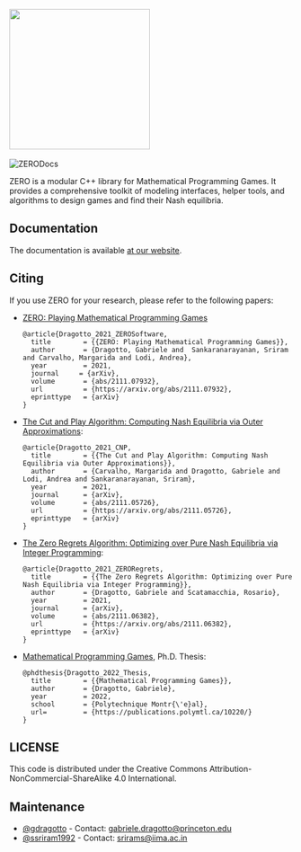 <img src="https://github.com/ds4dm/ZERO/raw/master/docs/support_files/zero.png" width="250"></br><br>
![ZERODocs](https://github.com/ds4dm/ZERO/workflows/ZERODocs/badge.svg)

ZERO is a modular C++ library for Mathematical Programming Games. It provides a comprehensive toolkit of modeling interfaces, helper tools, and algorithms to design games and find their Nash equilibria.

## Documentation
The documentation is available [at our website](https://docs.getzero.one).


## Citing

If you use ZERO for your research, please refer to the following papers:

* [ZERO: Playing Mathematical Programming Games](https://arxiv.org/abs/2111.07932)

  ```
  @article{Dragotto_2021_ZEROSoftware,
    title        = {{ZERO: Playing Mathematical Programming Games}},
    author       = {Dragotto, Gabriele and  Sankaranarayanan, Sriram and Carvalho, Margarida and Lodi, Andrea},
    year         = 2021,
    journal     = {arXiv},
    volume       = {abs/2111.07932},
    url          = {https://arxiv.org/abs/2111.07932},
    eprinttype   = {arXiv}
  }

  ```
* [The Cut and Play Algorithm: Computing Nash Equilibria via Outer Approximations](https://arxiv.org/abs/2111.05726):

  ```
  @article{Dragotto_2021_CNP,
    title        = {{The Cut and Play Algorithm: Computing Nash Equilibria via Outer Approximations}},
    author       = {Carvalho, Margarida and Dragotto, Gabriele and Lodi, Andrea and Sankaranarayanan, Sriram},
    year         = 2021,
    journal      = {arXiv},
    volume       = {abs/2111.05726},
    url          = {https://arxiv.org/abs/2111.05726},
    eprinttype   = {arXiv}
  }
  ```
* [The Zero Regrets Algorithm: Optimizing over Pure Nash Equilibria via Integer Programming](https://arxiv.org/abs/2111.06382):

  ```
  @article{Dragotto_2021_ZERORegrets,
    title        = {{The Zero Regrets Algorithm: Optimizing over Pure Nash Equilibria via Integer Programming}},
    author       = {Dragotto, Gabriele and Scatamacchia, Rosario},
    year         = 2021,
    journal      = {arXiv},
    volume       = {abs/2111.06382},
    url          = {https://arxiv.org/abs/2111.06382},
    eprinttype   = {arXiv}
  }
  ```
* [Mathematical Programming Games](https://publications.polymtl.ca/10220/), Ph.D. Thesis:

  ```
  @phdthesis{Dragotto_2022_Thesis,
    title        = {{Mathematical Programming Games}},
    author       = {Dragotto, Gabriele},
    year         = 2022,
    school       = {Polytechnique Montr{\'e}al},
    url=         = {https://publications.polymtl.ca/10220/}
  }
  ```


## LICENSE
This code is distributed under the Creative Commons Attribution-NonCommercial-ShareAlike 4.0 International.

## Maintenance
- [@gdragotto](https://github.com/gdragotto) - Contact: [gabriele.dragotto@princeton.edu](mailto:gabriele.dragotto@princeton.edu)
- [@ssriram1992](https://github.com/ssriram1992/) - Contact: [srirams@iima.ac.in](mailto:srirams@iima.ac.in)

